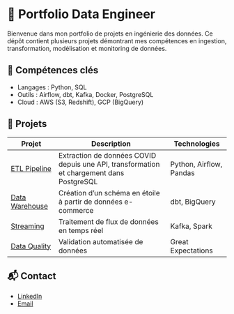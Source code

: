 # 💼 Portfolio Data Engineer

Bienvenue dans mon portfolio de projets en ingénierie des données. Ce dépôt contient plusieurs projets démontrant mes compétences en ingestion, transformation, modélisation et monitoring de données.

## 🔧 Compétences clés

- Langages : Python, SQL
- Outils : Airflow, dbt, Kafka, Docker, PostgreSQL
- Cloud : AWS (S3, Redshift), GCP (BigQuery)

## 📂 Projets

| Projet | Description | Technologies |
|--------|-------------|--------------|
| [ETL Pipeline](projects/etl-pipeline) | Extraction de données COVID depuis une API, transformation et chargement dans PostgreSQL | Python, Airflow, Pandas |
| [Data Warehouse](projects/data-warehouse-modeling) | Création d’un schéma en étoile à partir de données e-commerce | dbt, BigQuery |
| [Streaming](projects/streaming-data-pipeline) | Traitement de flux de données en temps réel | Kafka, Spark |
| [Data Quality](projects/data-quality-checks) | Validation automatisée de données | Great Expectations |

## 📬 Contact

- [LinkedIn](https://linkedin.com/in/tonprofil)
- [Email](mailto:ton.email@example.com)